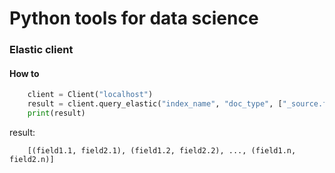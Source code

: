 # Python tools for data science

### Elastic client

#### How to
```python
    client = Client("localhost")
    result = client.query_elastic("index_name", "doc_type", ["_source.field1", "_source.field2"])
    print(result)
```
result:
```
    [(field1.1, field2.1), (field1.2, field2.2), ..., (field1.n, field2.n)]
```
